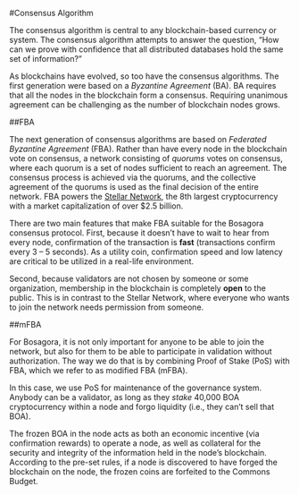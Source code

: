 #Consensus Algorithm

The consensus algorithm is central to any blockchain-based currency or system. The consensus algorithm attempts to answer the question, “How can we prove with confidence that all distributed databases hold the same set of information?”

As blockchains have evolved, so too have the consensus algorithms. The first generation were based on a *Byzantine Agreement* (BA). BA requires that all the nodes in the blockchain form a consensus. Requiring unanimous agreement can be challenging as the number of blockchain nodes grows.

##FBA

The next generation of consensus algorithms are based on *Federated Byzantine Agreement* (FBA). Rather than have every node in the blockchain vote on consensus, a network consisting of *quorums* votes on consensus, where each quorum is a set of nodes sufficient to reach an agreement. The consensus process is achieved via the quorums, and the collective agreement of the quorums is used as the final decision of the entire network. FBA powers the [Stellar Network](https://www.stellar.org/), the 8th largest cryptocurrency with a market capitalization of over $2.5 billion.

There are two main features that make FBA suitable for the Bosagora consensus protocol. First, because it doesn’t have to wait to hear from every node, confirmation of the transaction is **fast** (transactions confirm every 3 – 5 seconds). As a utility coin, confirmation speed and low latency are critical to be utilized in a real-life environment. 

Second, because validators are not chosen by someone or some organization, membership in the blockchain is completely **open** to the public. This is in contrast to the Stellar Network, where everyone who wants to join the network needs permission from someone. 

##mFBA

For Bosagora, it is not only important for anyone to be able to join the network, but also for them to be able to participate in validation without authorization. The way we do that is by combining Proof of Stake (PoS) with FBA, which we refer to as modified FBA (mFBA).

In this case, we use PoS for maintenance of the governance system. Anybody can be a validator, as long as they *stake* 40,000 BOA cryptocurrency within a node and forgo liquidity (i.e., they can’t sell that BOA).

The frozen BOA in the node acts as both an economic incentive (via confirmation rewards) to operate a node, as well as collateral for the security and integrity of the information held in the node’s blockchain. According to the pre-set rules, if a node is discovered to have forged the blockchain on the node, the frozen coins are forfeited to the Commons Budget.




